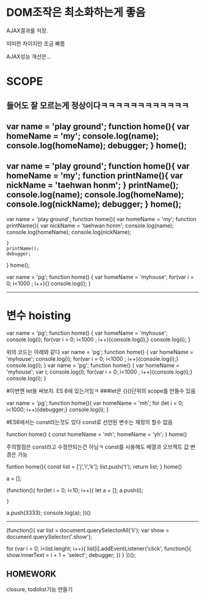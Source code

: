 # DOM조작은 최소화하는게 좋음

AJAX결과를 저장.

미미한 차이지만 조금 빠름

AJAX성능 개선은...

# SCOPE

## 들어도 잘 모르는게 정상이다ㅋㅋㅋㅋㅋㅋㅋㅋㅋㅋㅋㅋ

var name = 'play ground';
function home(){
	var homeName = 'my';
    console.log(name);
    console.log(homeName);
	debugger;
}
home();
---------

var name = 'play ground';
function home(){
	var homeName = 'my';
	function printName(){
	    var nickName = 'taehwan honm';
	}
	printName();
    console.log(name);
    console.log(homeName);
    console.log(nickName);
	debugger;
}
home();
-----


var name = 'play ground';
function home(){
	var homeName = 'my';
	function printName(){
	    var nickName = 'taehwan honm';
	    console.log(name);
        console.log(homeName);
        console.log(nickName);

	}
	printName();
    debugger;
}
home();


var name = 'pg';
function home() {
    var homeName = 'myhouse';
    for(var i = 0; i<1000 ; i++){}
    console.log(i);
}

-------
# 변수 hoisting
var name = 'pg';
function home() {
    var homeName = 'myhouse';
	console.log(i);
    for(var i = 0; i<1000 ; i++){console.log(i);}
    console.log(i);
}

위의 코드는 아래와 같다
var name = 'pg';
function home() {
    var homeName = 'myhouse';
	console.log(i);
    for(var i = 0; i<1000 ; i++){console.log(i);}
    console.log(i);
}
var name = 'pg';
function home() {
    var homeName = 'myhouse';
    var i;
	console.log(i);
    for(var i = 0; i<1000 ; i++){console.log(i);}
    console.log(i);
}


#이번엔 let을 써보자. ES 6에 있는거임ㅋ
###let은 {}()단위의 scope를 만들수 있음

var name = 'pg';
function home(){
    var homeName = 'mh';
    for (let i = 0; i<1000; i++){debugger;}
    console.log(i);
}

#ES6에서는 const라는것도 있다
const로 선언된 변수는 재정의 할수 없음

function home() {
    const homeName = 'mh';
    homeName = 'yh';
}
home()


주의할점은 const라고 수정안되는건 아님ㅋ
const를 사용해도 배열과 오브젝트 값 변경은 가능

funtion home(){
    const list = ['j','i','k'];
    list.push('t');
    return list;
}
home()


a = [];

(function(){
    for(let i = 0; i<10; i++){
        let a = [];
        a.push(i);

    }
a.push(3333);
console.log(a);
})()



---
(function(){
  var list = document.querySelectorAll('li');
  var show = document.querySelector('.show');

  for (var i = 0; i<list.lenght; i++){
    list[i].addEventListener('click', function(){
      show.innerText = i + 1 + 'select';
      debugger;
    })
  }
})();


## HOMEWORK
closure, todolist기능 만들기